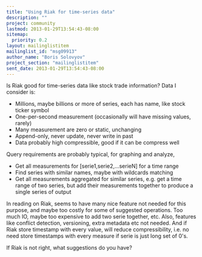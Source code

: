 ```yaml
---
title: "Using Riak for time-series data"
description: ""
project: community
lastmod: 2013-01-29T13:54:43-08:00
sitemap:
  priority: 0.2
layout: mailinglistitem
mailinglist_id: "msg09913"
author_name: "Boris Solovyov"
project_section: "mailinglistitem"
sent_date: 2013-01-29T13:54:43-08:00
---
```



Is Riak good for time-series data like stock trade information? Data I
consider is:

 - Millions, maybe billions or more of series, each has name, like stock
 ticker symbol
 - One-per-second measurement (occasionally will have missing values,
 rarely)
 - Many measurement are zero or static, unchanging
 - Append-only, never update, never write in past
 - Data probably high compressible, good if it can be compress well

Query requirements are probably typical, for graphing and analyze,

 - Get all measurements for [serie1,serie2,...serieN] for a time range
 - Find series with similar names, maybe with wildcards matching
 - Get all measurements aggregated for similar series, e.g. get a time
 range of two series, but add their measurements together to produce a
 single series of output

In reading on Riak, seems to have many nice feature not needed for this
purpose, and maybe too costly for some of suggested operations. Too much
IO, maybe too expensive to add two serie together, etc. Also, features like
conflict detection, versioning, extra metadata etc not needed. And if Riak
store timestamp with every value, will reduce compressibility, i.e. no need
store timestamps with every measure if serie is just long set of 0's.

If Riak is not right, what suggestions do you have?
